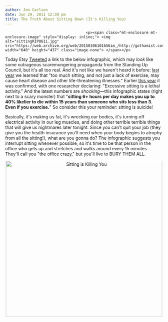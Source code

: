 ```yaml
---
author: Jen Carlson
date: Jun 29, 2011 12:30 pm
title: The Truth About Sitting Down (It's Killing You)
---
```


	
										<p><span class="mt-enclosure mt-enclosure-image" style="display: inline;"> <img alt="sittingRIP0611.jpg" src="https://web.archive.org/web/20150306101656im_/http://gothamist.com/attachments/arts_jen/sittingRIP0611.jpg" width="640" height="437" class="image-none"> </span></p>

<p>Today Etsy <a href="https://web.archive.org/web/20150306101656/https://twitter.com/#!/Etsy/status/86070665261748225">Tweeted</a> a link to the below infographic, which may <em>look</em> like some outrageous scaremongering propaganda from the Standing Up Council, but it&apos;s all too real. And it&apos;s not like we haven&apos;t heard it before: <a href="https://web.archive.org/web/20150306101656/http://gothamist.com/2010/01/19/sitting_down_youre_so_screwed.php">last year</a> we learned that &quot;too much sitting, and not just a lack of exercise, may cause heart disease and other life-threatening illnesses.&quot; Earlier <a href="https://web.archive.org/web/20150306101656/http://gothamist.com/2011/04/16/sitting_still_deadly.php">this year</a> it was confirmed, with one researcher declaring: &quot;Excessive sitting is a lethal activity.&quot; And the latest numbers are <em>shocking</em>&#x2014;this infographic states (right next to a scary monster) that &quot;<strong>sitting 6+ hours per day makes you up to 40% likelier to die within 15 years than someone who sits less than 3. Even if you exercise.</strong>&quot; So consider this your reminder: sitting is suicide!</p>

<p>Basically, it&apos;s making us fat, it&apos;s wrecking our bodies, it&apos;s turning off electrical activity in our leg muscles, and doing other terrible terrible things that will give us nightmares later tonight. Since you can&apos;t quit your job (they give you the health insurance you&apos;ll need when your body begins to atrophy from all the sitting!), what are you gonna do? The infographic suggests you interrupt sitting whenever possible, so it&apos;s time to be that person in the office who gets up and stretches and walks around every 15 minutes. They&apos;ll call you &quot;the office crazy,&quot; but you&apos;ll live to BURY THEM ALL.</p>

<center><a href="https://web.archive.org/web/20150306101656/http://www.medicalbillingandcoding.org/sitting-kills"><img src="https://web.archive.org/web/20150306101656im_/http://images.medicalbillingandcoding.org.s3.amazonaws.com/sitting-is-killing-you.jpg" alt="Sitting is Killing You" width="500" border="0"></a><br></center>					
										
									
				